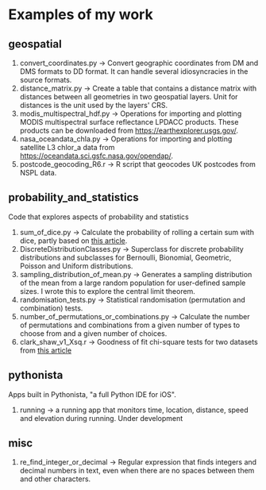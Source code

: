 # Examples of my work

## geospatial
1. convert_coordinates.py -> Convert geographic coordinates from DM and DMS formats to DD format. It can handle several idiosyncracies in the source formats. 
2. distance_matrix.py ->  Create a table that contains a distance matrix with distances between all geometries in two geospatial layers. Unit for distances is the unit used by the layers' CRS. 
3. modis_multispectral_hdf.py -> Operations for importing and plotting MODIS multispectral surface reflectance LPDACC products. These products can be downloaded from https://earthexplorer.usgs.gov/. 
4. nasa_oceandata_chla.py -> Operations for importing and plotting satellite L3 chlor_a data from https://oceandata.sci.gsfc.nasa.gov/opendap/. 
5. postcode_geocoding_R6.r -> R script that geocodes UK postcodes from NSPL data. 

## probability_and_statistics
Code that explores aspects of probability and statistics
1. sum_of_dice.py -> Calculate the probability of rolling a certain sum with dice, partly based on [this article](https://www.mathsisfun.com/activity/dice-experiment-2.html).
2. DiscreteDistributionClasses.py -> Superclass for discrete probability distributions and subclasses for Bernoulli, Bionomial, Geometric, Poisson and Uniform distributions.
3. sampling_distribution_of_mean.py -> Generates a sampling distribution of the mean from a large random population for user-defined sample sizes. I wrote this to explore the central limit theorem.
4. randomisation_tests.py -> Statistical randomisation (permutation and combination) tests.
5. number_of_permutations_or_combinations.py -> Calculate the number of permutations and combinations from a given number of types to choose from and a given number of choices.
6. clark_shaw_v1_Xsq.r -> Goodness of fit chi-square tests for two datasets from [this article](https://rss.onlinelibrary.wiley.com/doi/10.1111/j.1740-9713.2019.01315.x)

## pythonista
Apps built in Pythonista, "a full Python IDE for iOS". 
1. running -> a running app that monitors time, location, distance, speed and elevation during running. Under development

## misc
1. re_find_integer_or_decimal -> Regular expression that finds integers and decimal numbers in text, even when there are no spaces between them and other characters.

